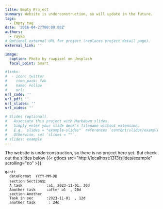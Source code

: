```yaml
---
title: Empty Project
summary: Website is underconstruction, so will update in the future.
tags:
  - Empty tag
date: '2016-04-27T00:00:00Z'
authors:
  - rayko
# Optional external URL for project (replaces project detail page).
external_link: ''

image:
  caption: Photo by rawpixel on Unsplash
  focal_point: Smart

#links:
#  - icon: twitter
#    icon_pack: fab
#    name: Follow
#    url: 
url_code: ''
url_pdf: ''
url_slides: ''
url_video: ''

# Slides (optional).
#   Associate this project with Markdown slides.
#   Simply enter your slide deck's filename without extension.
#   E.g. `slides = "example-slides"` references `content/slides/example-slides.md`.
#   Otherwise, set `slides = ""`.
# slides: example
---
```


The website is underconstruction, so there is no project here yet. But check out the slides below
{{< gdocs src="http://localhost:1313/slides/example" scrolling="no" >}}



```mermaid
gantt
  dateFormat  YYYY-MM-DD
  section Section史
  A task           :a1, 2023-11-01, 30d
  Another task     :after a1  , 20d
  section Another
  Task in sec      :2023-11-01  , 12d
  another task      : 24d
```